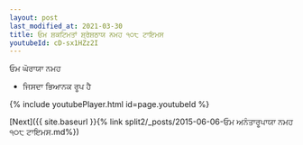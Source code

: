```yaml
---
layout: post
last_modified_at: 2021-03-30
title: ਓਮ ਸ਼ਕਟਿਮਤਾਂ ਸ਼੍ਰੇਸ਼ਠਾਯ ਨਮਹ ੧੦੮ ਟਾਇਮਸ
youtubeId: cD-sx1HZz2I
---
```

 
 
 ਓਮ ਘੋਰਾਯਾ ਨਮਹ  
 
 -  ਜਿਸਦਾ ਭਿਆਨਕ ਰੂਪ ਹੈ 
 
  
 
  
 
 
 
 
 
 


{% include youtubePlayer.html id=page.youtubeId %}
 
[Next]({{ site.baseurl }}{% link  split2/_posts/2015-06-06-ਓਮ ਅਨੰਤਾਰੂਪਾਯਾ ਨਮਹ ੧੦੮ ਟਾਇਮਸ.md%})
 
